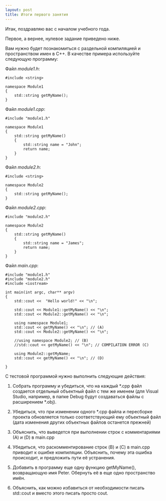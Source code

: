 ```yaml
---
layout: post
title: Итоги первого занятия
---
```

Итак, поздравляю вас с началом учебного года. 

Первое, а вернее, нулевое задание приведено ниже.

Вам нужно будет познакомиться с раздельной компиляцией и пространством имен в C++. В качестве примера используйте следующую программу:

Файл _module1.h_:
```с++
#include <string>

namespace Module1
{
	std::string getMyName();
}
```

Файл _module1.cpp_:
```с++
#include "module1.h"

namespace Module1
{
	std::string getMyName()
	{
		std::string name = "John";
		return name;
	}
}
```

Файл _module2.h_:
```с++
#include <string>

namespace Module2
{
	std::string getMyName();
}
```
Файл _module2.cpp_:
```с++
#include "module2.h"

namespace Module2
{
	std::string getMyName()
	{
		std::string name = "James";
		return name;
	}
}
```
Файл _main.cpp_:
```с++
#include "module1.h"
#include "module2.h"
#include <iostream>

int main(int argc, char** argv)
{
	std::cout <<  "Hello world!" << "\n";
	
	std::cout << Module1::getMyName() << "\n";
	std::cout << Module2::getMyName() << "\n";

	using namespace Module1;
	std::cout << getMyName() << "\n"; // (A)
	std::cout << Module2::getMyName() << "\n";

	//using namespace Module2; // (B)
	//std::cout << getMyName() << "\n"; // COMPILATION ERROR (C)

	using Module2::getMyName;
	std::cout << getMyName() << "\n"; // (D)

}
```
С тестовой программой нужно выполнить следующие действия:
1. Собрать программу и убедиться, что на каждый *.cpp файл создается отдельный объектный файл с тем же именем (для Visual Studio, например, в папке Debug будут создаваться файлы с расширением *.obj). 

2. Убедиться, что при изменении одного *.cpp файла и пересборке проекта обновляется только соответствующий ему объектный файл (дата изменения других объектных файлов останется прежней)

3. Объяснить, что выведется при выполнении строк с комментариями (А) и (D) в main.cpp

4. Убедиться, что раскомментирование строк (B) и (C) в main.cpp приводит к ошибке компиляции. Объяснить, почему эта ошибка происходит, и предложить пути её устранения.

5. Добавить в программу еще одну функцию getMyName(), возвращающую имя Peter. Обернуть её в еще одно пространство имён.

6. Объяснить, как можно избавиться от необходимости писать std::cout и вместо этого писать просто cout.
